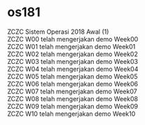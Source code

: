 # os181
ZCZC Sistem Operasi 2018 Awal (1)  
ZCZC W00 telah mengerjakan demo Week00   
ZCZC W01 telah mengerjakan demo Week01  
ZCZC W02 telah mengerjakan demo Week02  
ZCZC W03 telah mengerjakan demo Week03  
ZCZC W04 telah mengerjakan demo Week04  
ZCZC W05 telah mengerjakan demo Week05  
ZCZC W06 telah mengerjakan demo Week06  
ZCZC W07 telah mengerjakan demo Week07  
ZCZC W08 telah mengerjakan demo Week08  
ZCZC W09 telah mengerjakan demo Week09  
ZCZC W10 telah mengerjakan demo Week10

